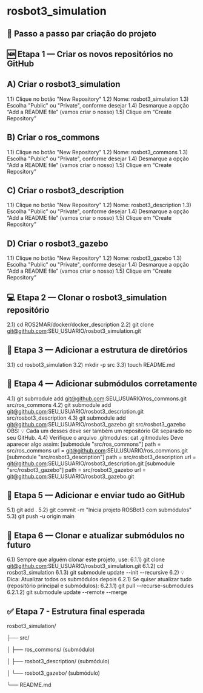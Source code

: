 # rosbot3_simulation

🧠 Passo a passo par criação do projeto
---------------------------------------

🆕 Etapa 1 — Criar os novos repositórios no GitHub
--------------------------------------------------
A) Criar o rosbot3_simulation
-----------------------------
1.1) Clique no botão "New Repository"
1.2) Nome: rosbot3_simulation
1.3) Escolha "Public" ou "Private", conforme desejar
1.4) Desmarque a opção “Add a README file” (vamos criar o nosso)
1.5) Clique em “Create Repository”

B) Criar o ros_commons
----------------------
1.1) Clique no botão "New Repository"
1.2) Nome: rosbot3_commons
1.3) Escolha "Public" ou "Private", conforme desejar
1.4) Desmarque a opção “Add a README file” (vamos criar o nosso)
1.5) Clique em “Create Repository”

C) Criar o rosbot3_description
------------------------------
1.1) Clique no botão "New Repository"
1.2) Nome: rosbot3_description
1.3) Escolha "Public" ou "Private", conforme desejar
1.4) Desmarque a opção “Add a README file” (vamos criar o nosso)
1.5) Clique em “Create Repository”

D) Criar o rosbot3_gazebo
-------------------------
1.1) Clique no botão "New Repository"
1.2) Nome: rosbot3_gazebo
1.3) Escolha "Public" ou "Private", conforme desejar
1.4) Desmarque a opção “Add a README file” (vamos criar o nosso)
1.5) Clique em “Create Repository”


💻 Etapa 2 — Clonar o rosbot3_simulation repositório
----------------------------------------------------
2.1) cd ROS2MAR/docker/docker_description
2.2) git clone git@github.com:SEU_USUARIO/rosbot3_simulation.git


📁 Etapa 3 — Adicionar a estrutura de diretórios
------------------------------------------------
3.1) cd rosbot3_simulation
3.2) mkdir -p src
3.3) touch README.md


🔗 Etapa 4 — Adicionar submódulos corretamente
----------------------------------------------
4.1) git submodule add git@github.com:SEU_USUARIO/ros_commons.git src/ros_commons
4.2) git submodule add git@github.com:SEU_USUARIO/rosbot3_description.git src/rosbot3_description
4.3) git submodule add git@github.com:SEU_USUARIO/rosbot3_gazebo.git src/rosbot3_gazebo
OBS: 💡 Cada um desses deve ser também um repositório Git separado no seu GitHub.
4.4) Verifique o arquivo .gitmodules: cat .gitmodules
Deve aparecer algo assim:
[submodule "src/ros_commons"]
    path = src/ros_commons
    url = git@github.com:SEU_USUARIO/ros_commons.git
[submodule "src/rosbot3_description"]
    path = src/rosbot3_description
    url = git@github.com:SEU_USUARIO/rosbot3_description.git
[submodule "src/rosbot3_gazebo"]
    path = src/rosbot3_gazebo
    url = git@github.com:SEU_USUARIO/rosbot3_gazebo.git


🚀 Etapa 5 — Adicionar e enviar tudo ao GitHub
----------------------------------------------
5.1) git add .
5.2) git commit -m "Inicia projeto ROSBot3 com submódulos"
5.3) git push -u origin main


🔁 Etapa 6 — Clonar e atualizar submódulos no futuro
----------------------------------------------------
6.1) Sempre que alguém clonar este projeto, use:
6.1.1) git clone git@github.com:SEU_USUARIO/rosbot3_simulation.git
6.1.2) cd rosbot3_simulation
6.1.3) git submodule update --init --recursive
6.2) 💡 Dica: Atualizar todos os submódulos depois
6.2.1) Se quiser atualizar tudo (repositório principal e submódulos):
6.2.1.1) git pull --recurse-submodules
6.2.1.2) git submodule update --remote --merge


✅ Etapa 7 - Estrutura final esperada
-------------------------------------
rosbot3_simulation/

├── src/

│   ├── ros_commons/           (submódulo)

│   ├── rosbot3_description/   (submódulo)

│   └── rosbot3_gazebo/        (submódulo)

└── README.md
